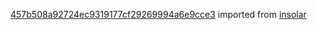 [457b508a92724ec9319177cf29269994a6e9cce3](https://github.com/insolar/insolar/commit/457b508a92724ec9319177cf29269994a6e9cce3) imported from [insolar](https://github.com/insolar/insolar)
